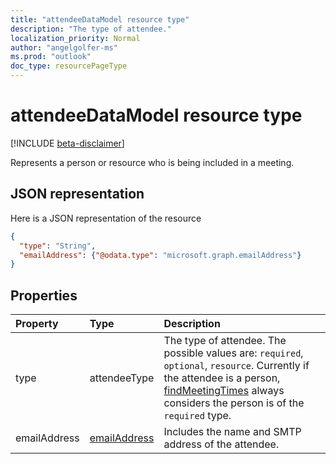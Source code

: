 ```yaml
---
title: "attendeeDataModel resource type"
description: "The type of attendee."
localization_priority: Normal
author: "angelgolfer-ms"
ms.prod: "outlook"
doc_type: resourcePageType
---
```


# attendeeDataModel resource type

[!INCLUDE [beta-disclaimer](../../includes/beta-disclaimer.md)]

Represents a person or resource who is being included in a meeting.

## JSON representation

Here is a JSON representation of the resource

<!-- {
  "blockType": "resource",
  "optionalProperties": [
    "type"
  ],
  "@odata.type": "microsoft.graph.attendeeDataModel"
}-->

```json
{
  "type": "String",
  "emailAddress": {"@odata.type": "microsoft.graph.emailAddress"}
}

```
## Properties
| Property	   | Type	|Description|
|:---------------|:--------|:----------|
|type|attendeeType| The type of attendee. The possible values are: `required`, `optional`, `resource`. Currently if the attendee is a person, [findMeetingTimes](../api/user-findmeetingtimes.md) always considers the person is of the `required` type.|
|emailAddress|[emailAddress](emailaddress.md)|Includes the name and SMTP address of the attendee.|

<!-- uuid: 8fcb5dbc-d5aa-4681-8e31-b001d5168d79
2015-10-25 14:57:30 UTC -->
<!--
{
  "type": "#page.annotation",
  "description": "attendeeDataModel resource",
  "keywords": "",
  "section": "documentation",
  "tocPath": "",
  "suppressions": [
    "Error: /api-reference/beta/resources/attendeedatamodel.md:\r\n      Exception processing links.\r\n    System.ArgumentException: Link Definition was null. Link text: !INCLUDE [beta-disclaimer](../../includes/beta-disclaimer.md)\r\n      at ApiDoctor.Validation.DocFile.get_LinkDestinations()\r\n      at ApiDoctor.Validation.DocSet.ValidateLinks(Boolean includeWarnings, String[] relativePathForFiles, IssueLogger issues, Boolean requireFilenameCaseMatch, Boolean printOrphanedFiles)"
  ]
}
-->